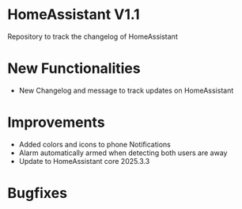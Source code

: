 # HomeAssistant V1.1
Repository to track the changelog of HomeAssistant

# New Functionalities
- New Changelog and message to track updates on HomeAssistant

# Improvements
- Added colors and icons to phone Notifications
- Alarm automatically armed when detecting both users are away
- Update to HomeAssistant core 2025.3.3

# Bugfixes
